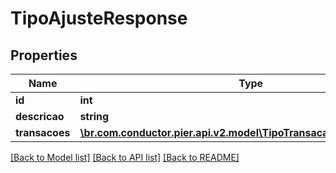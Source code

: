 # TipoAjusteResponse

## Properties
Name | Type | Description | Notes
------------ | ------------- | ------------- | -------------
**id** | **int** | {{{tipo_ajuste_response_id_value}}} | [optional] 
**descricao** | **string** | {{{tipo_ajuste_response_descricao_value}}} | [optional] 
**transacoes** | [**\br.com.conductor.pier.api.v2.model\TipoTransacaoAjusteResponse[]**](TipoTransacaoAjusteResponse.md) | {{{tipo_ajuste_response_transacoes_value}}} | [optional] 

[[Back to Model list]](../README.md#documentation-for-models) [[Back to API list]](../README.md#documentation-for-api-endpoints) [[Back to README]](../README.md)


